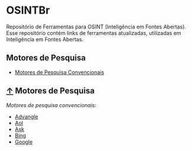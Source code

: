 
# OSINTBr

Repositório de Ferramentas para OSINT (Inteligência em Fontes Abertas). 
Esse repositório contém links de ferramentas atualizadas, utilizadas em Inteligência em Fontes Abertas.

## Motores de Pesquisa

 - [ Motores de Pesquisa Convencionais](#-general-search)

 
## [↑](#-Table-of-Contents) Motores de Pesquisa

*Motores de pesquisa convencionais:*

* [Advangle](http://advangle.com)
* [Aol](http://search.aol.com)
* [Ask](http://www.ask.com)
* [Bing](http://www.bing.com)
* [Google](http://www.google.com)
